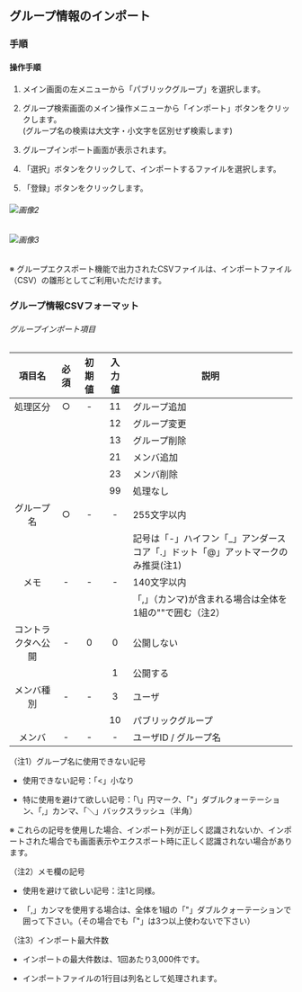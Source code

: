 ## グループ情報のインポート

### 手順

#### 操作手順

1. メイン画面の左メニューから「パブリックグループ」を選択します。

2. グループ検索画面のメイン操作メニューから「インポート」ボタンをクリックします。<br>(グループ名の検索は大文字・小文字を区別せず検索します)

3. グループインポート画面が表示されます。

4. 「選択」ボタンをクリックして、インポートするファイルを選択します。

5. 「登録」ボタンをクリックします。

###### ![画像2]()

###### ![画像3]()

※ グループエクスポート機能で出力されたCSVファイルは、インポートファイル（CSV）の雛形としてご利用いただけます。

### グループ情報CSVフォーマット

###### グループインポート項目

|  **項目名** | **必須** | **初期値** | **入力値** | **説明** |
|  :------: | :------: | :------: | :------: | ------ |
|  処理区分 | ○ | - | 11 | グループ追加 |
|   |  |  | 12 | グループ変更 |
|   |  |  | 13 | グループ削除 |
|   |  |  | 21 | メンバ追加 |
|   |  |  | 23 | メンバ削除 |
|   |  |  | 99 | 処理なし |
|  グループ名 | ○ | - | - | 255文字以内 |
|   |  |  |  | 記号は「-」ハイフン「_」アンダースコア「.」ドット「@」アットマークのみ推奨(注1) |
|  メモ | - | - | - | 140文字以内 |
|   |  |  |  | 「,」（カンマ)が含まれる場合は全体を1組の""で囲む（注2） |
|  コントラクタへ公開 | - | 0 | 0 | 公開しない |
|   |  |  | 1 | 公開する |
|  メンバ種別 | - | - | 3 | ユーザ |
|   |  |  | 10 | パブリックグループ |
|  メンバ | - | - | - | ユーザID / グループ名 |

（注1）グループ名に使用できない記号

* 使用できない記号：「<」小なり

* 特に使用を避けて欲しい記号：「\」円マーク、「"」ダブルクォーテーション、「,」カンマ、「＼」バックスラッシュ（半角）

※ これらの記号を使用した場合、インポート列が正しく認識されないか、インポートされた場合でも画面表示やエクスポート時に正しく認識されない場合があります。

（注2）メモ欄の記号

* 使用を避けて欲しい記号：注1と同様。

* 「,」カンマを使用する場合は、全体を1組の「"」ダブルクォーテーションで囲って下さい。（その場合でも「"」は3つ以上使わないで下さい）

（注3）インポート最大件数

* インポートの最大件数は、1回あたり3,000件です。

* インポートファイルの1行目は列名として処理されます。

